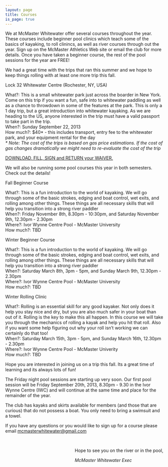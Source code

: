 ```yaml
---
layout: page
title: Courses
is_page: true
---
```


We at McMaster Whitewater offer several courses throughout the year. These courses include beginner pool clinics which teach some of the basics of kayaking, to roll clinincs, as well as river courses through out the year.
Sign up on the McMaster Athletics Web site or email the club for more details.  Once you have taken a beginner course, the rest of the pool sessions for the year are FREE! 

We had a great time with the trips that ran this summer and we hope to keep things rolling with at least one more trip this fall.

Lock 32 Whitewater Centre (Rochester, NY, USA)

What?: This is a small whitewater park just across the boarder in New York. Come on this trip if you want a fun, safe into to whitewater paddling as well as a chance to throwdown in some of the features at the park.  This is only a 1 day trip, but a great introduction into whitewater kayaking. As we are heading to the US, anyone interested in the trip must have a valid passport to take part in the trip.
<br/>
When?: Sunday September 22, 2013
<br/>
How much?: $40* - this includes transport, entry fee to the whitewater park, and your equipment rental for the day
<br/>
<i> * Note: The cost of the trips is based on gas price estimations.  If the cost of gas changes dramatically we might need to re-evaluate the cost of the trip</i>

[DOWNLOAD, FILL, SIGN and RETURN your WAIVER.](https://docs.google.com/viewer?a=v&pid=explorer&chrome=true&srcid=0By5iTUP7UkcbNDE3NjYxYWQtZWU1MC00ZDBhLTk0NzktNjk3NjQ0OTYxZjYy&hl=en&authkey=CO7ot4cB)

We will also be running some pool courses this year in both semesters. Check out the details!

Fall Beginner Course

What?: This is a fun introduction to the world of kayaking. We will go through some of the basic strokes, edging and boat control, wet exits, and rolling among other things. These things are all necessary skills that will help you transition into a strong river paddler
<br/>
When?: Friday November 8th, 8.30pm - 10:30pm, and Saturday November 9th, 12.30pm - 2.30pm
<br/>
Where?: Ivor Wynne Centre Pool - McMaster University
<br/>
How much?: TBD

Winter Beginner Course

What?: This is a fun introduction to the world of kayaking. We will go through some of the basic strokes, edging and boat control, wet exits, and rolling among other things. These things are all necessary skills that will help you transition into a strong river paddler
<br/>
When?: Saturday March 8th, 3pm - 5pm, and Sunday March 9th, 12.30pm - 2.30pm 
<br/>
Where?: Ivor Wynne Centre Pool - McMaster University
<br/>
How much?: TBD

Winter Rolling Clinic

What?: Rolling is an essential skill for any good kayaker. Not only does it help you stay nice and dry, but you are also much safer in your boat than out of it. Rolling is the key to make this all happen. In this course we will take you through the mechanics of rolling a kayak and help you hit that roll. Also if you want some help figuring out why your roll isn’t working we can certainly do that too! 
<br/>
When?: Saturday March 15th, 3pm - 5pm, and Sunday March 16th, 12.30pm - 2.30pm
<br/>
Where?: Ivor Wynne Centre Pool - McMaster Univerity
<br/>
How much?: TBD

Hope you are interested in joining us on a trip this fall.  Its a great time of learning and its always lots of fun!

The Friday night pool sessions are starting up very soon. Our first pool session will be Friday September 20th, 2013, 8.30pm - 9.30 in the Ivor Wynne Centre (IWC) and will continue at the same time and place for the remainder of the year.

The club has kayaks and skirts available for members (and those that are curious) that do not possess a boat.  You only need to bring a swimsuit and a towel.

If you have any questions or you would like to sign up for a course please email mcmasterwhitewater@gmail.com 
 
<div style='float:right;'>
<br/>
<p>Hope to see you on the river or in the pool,</p>
<i>McMaster Whitewater Exec</i> 
</div>


